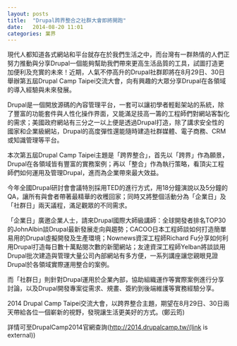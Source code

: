 ```yaml
---
layout: posts
title:  "Drupal跨界整合之社群大會即將開跑"
date:   2014-08-20 11:01
categories: 業界
---
```


現代人都知道各式網站和平台就存在於我們生活之中，而台灣有一群熱情的人們正努力推動與分享Drupal一個能夠幫助我們帶來更高生活品質的工具，試圖打造更加便利及充實的未來！近期，人氣不停高升的Drupal社群即將在8月29日、30日舉辦第五屆Drupal Camp Taipei交流大會，向有興趣的大眾分享Drupal在各領域的導入經驗與未來發展。

Drupal是一個開放源碼的內容管理平台，一套可以讓初學者輕鬆架站的系統，除了豐富的功能套件與人性化操作界面，又能滿足技高一籌的工程師們對網站客製化的需求；美國政府網站有三分之一以上便是透過Drupal打造，除了講求安全性的國家和企業級網站，Drupal的高度彈性還能隨時建造社群媒體、電子商務、CRM或知識管理等平台。

本次第五屆Drupal Camp Taipei主題是「跨界整合」，首先以「跨界」作為願景，Drupal在各領域皆有豐富的實務案例；再以「整合」作為執行策略，看頂尖工程師們如何運用及管理Drupal，進而為企業帶來最大效益。

今年全國Drupal研討會會議特別採用TED的進行方式，用18分鐘演說以及5分鐘的QA，讓所有與會者帶著最精華的收穫回家；同時又將整個活動分為「企業日」及「社群日」兩天議程，滿足觀眾的不同需求。

「企業日」廣邀企業人士，請來Drupal國際大師級講師：全球開發者排名TOP30的JohnAlbin談Drupal最新發展走向與趨勢；CACOO日本工程師談如何打造簡單易用的Drupal虛擬開發及生產環境；Nownews資深工程師Richard Fu分享如何利用Drupal打造每日數十萬點閱次數的新聞網站；友達資深工程師Yelban將談談用Drupal批次建造與管理大量公司內部網站有多方便，一系列講座讓您親眼見證Drupal於各領域實際運用整合的案例。

而「社群日」則針對Drupal運用於企業內部，協助組織運作等實際案例進行分享討論，以及Drupal開發專案從需求、規畫、簽約到後端維護等實務經驗分享。

2014 Drupal Camp Taipei交流大會，以跨界整合主題，期望在8月29日、30日兩天帶給各位一個嶄新的視野，發現讓生活更美好的方式。(鄭云筠)

詳情可至DrupalCamp2014官網查詢(http://2014.drupalcamp.tw/(link is external))